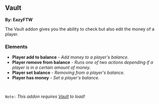 ## Vault
**By: EazyFTW**
<br>

The Vault addon gives you the ability to check but also edit the money of a player.
<br>

### Elements
* **Player add to balance** - *Add money to a player's balance.*
* **Player remove from balance** - *Runs one of two actions depending if a player is in a certain amount of money.*
* **Player set balance** - *Removing from a player's balance.*
* **Player has money** - *Set a player's balance.*
<br>

`Note:` *This addon requires [Vault](https://www.spigotmc.org/resources/vault.34315/) to load!*
